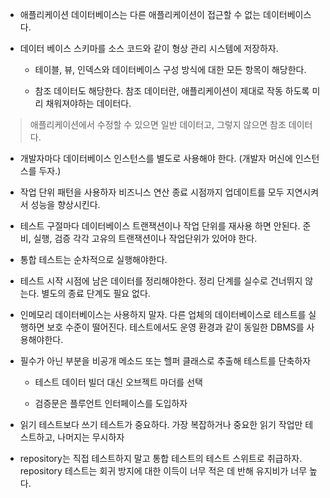 - 애플리케이션 데이터베이스는 다른 애플리케이션이 접근할 수 없는 데이터베이스다.

- 데이터 베이스 스키마를 소스 코드와 같이 형상 관리 시스템에 저장하자.

    - 테이블, 뷰, 인덱스와 데이터베이스 구성 방식에 대한 모든 항목이 해당한다.

    - 참조 데이터도 해당한다. 참조 데이터란, 애플리케이션이 제대로 작동 하도록 미리 채워져야하는 데이터다.
> 애플리케이션에서 수정할 수 있으면 일반 데이터고, 그렇지 않으면 참조 데이터다.

- 개발자마다 데이터베이스 인스턴스를 별도로 사용해야 한다. (개발자 머신에 인스턴스를 두자.)

- 작업 단위 패턴을 사용하자 비즈니스 연산 종료 시점까지 업데이트를 모두 지연시켜서 성능을 향상시킨다.

- 테스트 구절마다 데이터베이스 트랜잭션이나 작업 단위를 재사용 하면 안된다. 준비, 실행, 검증 각각 고유의 트랜잭션이나 작업단위가 있어야 한다.

- 통합 테스트는 순차적으로 실행해야한다.

- 테스트 시작 시점에 남은 데이터를 정리해야한다. 정리 단계를 실수로 건너뛰지 않는다. 별도의 종료 단계도 필요 없다.

- 인메모리 데이터베이스는 사용하지 말자. 다른 업체의 데이터베이스로 테스트를 실행하면 보호 수준이 떨어진다. 테스트에서도 운영 환경과 같이 동일한 DBMS를 사용해야한다.

- 필수가 아닌 부분을 비공개 메소드 또는 헬퍼 클래스로 추출해 테스트를 단축하자

    - 테스트 데이터 빌더 대신 오브젝트 마더를 선택

    - 검증문은 플루언트 인터페이스를 도입하자

- 읽기 테스트보다 쓰기 테스트가 중요하다. 가장 복잡하거나 중요한 읽기 작업만 테스트하고, 나머지는 무시하자

- repository는 직접 테스트하지 말고 통합 테스트의 테스트 스위트로 취급하자. repository 테스트는 회귀 방지에 대한 이득이 너무 적은 데 반해 유지비가 너무 높다.